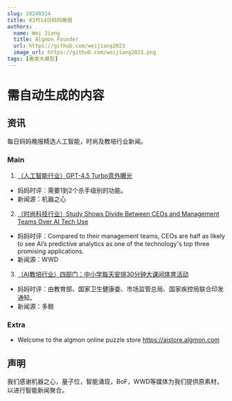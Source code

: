 ```yaml
---
slug: 20240314
title: 03月14日妈妈晚报
authors:
  name: Wei Jiang
  title: Algmon Founder
  url: https://github.com/weijiang2023
  image_url: https://github.com/weijiang2023.png
tags: [垂类大模型]
---
```


# 需自动生成的内容
## 资讯
每日妈妈晚报精选人工智能，时尚及教培行业新闻。

### Main

1. [（人工智能行业）GPT-4.5 Turbo意外曝光](https://mp.weixin.qq.com/s/JuV3NGvrwtCG9qY228S-WA)
* 妈妈时评：需要1到2个杀手级别的功能。
* 新闻源：机器之心

2. [（时尚科技行业）Study Shows Divide Between CEOs and Management Teams Over AI Tech Use](https://wwd.com/business-news/business-features/ai-adoption-retail-first-insight-study-strategic-disconnect-ceos-management-teams-1236245904/)
* 妈妈时评：Compared to their management teams, CEOs are half as likely to see AI’s predictive analytics as one of the technology's top three promising applications.
* 新闻源：WWD

3. [（AI教培行业）四部门：中小学每天安排30分钟大课间体育活动](https://mp.weixin.qq.com/s/_Wt9kl4Wmy_EUaWpCgpDlA)
* 妈妈时评：由教育部、国家卫生健康委、市场监管总局、国家疾控局联合印发通知。
* 新闻源：多鲸

### Extra
* Welcome to the algmon online puzzle store https://aistore.algmon.com

## 声明

我们感谢机器之心，量子位，智能涌现，BoF，WWD等媒体为我们提供原素材，以进行智能新闻聚合。